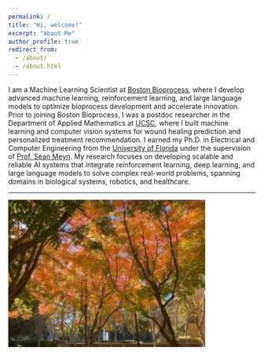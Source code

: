 ```yaml
---
permalink: /
title: "Hi, welcome!"
excerpt: "About Me"
author_profile: true
redirect_from: 
  - /about/
  - /about.html
---
```



I am a Machine Learning Scientist at [Boston Bioprocess](https://bostonbioprocess.com/about/our-team), 
where I develop advanced machine learning, 
reinforcement learning, and large language models to optimize bioprocess development and 
accelerate innovation. Prior to joining Boston Bioprocess, I was a postdoc researcher in the Department 
of Applied Mathematics at [UCSC](https://engineering.ucsc.edu/departments/applied-mathematics/), 
where I built machine learning and computer vision systems for wound healing prediction and 
personalized treatment recommendation. 
I earned my Ph.D. in Electrical and Computer Engineering from the [University of Florida](https://www.ufl.edu/) 
under the supervision of [Prof. Sean Meyn](https://meyn.ece.ufl.edu/about/). 
My research focuses on developing scalable and reliable AI systems 
that integrate reinforcement learning, deep learning, and large language models to solve complex real-world 
problems, spanning domains in biological systems, robotics, and healthcare.

***

![Late Autumn @ Santa Cruz](./images/autumSantaCruz1.jpg)

